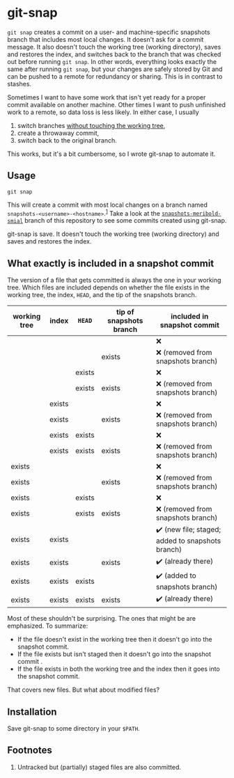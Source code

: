 # git-snap

`git snap` creates a commit on a user- and machine-specific snapshots branch that includes
most local changes.  It doesn't ask for a commit message.  It also doesn't touch the
working tree (working directory), saves and restores the index, and switches back to the
branch that was checked out before running `git snap`.  In other words, everything looks
exactly the same after running `git snap`, but your changes are safely stored by Git and
can be pushed to a remote for redundancy or sharing.  This is in contrast to stashes.

Sometimes I want to have some work that isn't yet ready for a proper commit available on
another machine.  Other times I want to push unfinished work to a remote, so data loss is
less likely.  In either case, I usually

1.  switch branches [without touching the working tree][1],
2.  create a throwaway commit,
3.  switch back to the original branch.

This works, but it's a bit cumbersome, so I wrote git-snap to automate it.

## Usage

    git snap

This will create a commit with most local changes on a branch named
`snapshots-<username>-<hostname>`.<sup>[1](#user-content-footnote-1)</sup>  Take a look at
the [`snapshots-meribold-smial`][3] branch of this repository to see some commits created
using git-snap.

git-snap is save.  It doesn't touch the working tree (working directory) and saves and
restores the index.

## What exactly is included in a snapshot commit

The version of a file that gets committed is always the one in your working tree.  Which
files are included depends on whether the file exists in the working tree, the index,
`HEAD`, and the tip of the snapshots branch.

| working tree | index  | `HEAD` | tip of snapshots branch | included in snapshot commit                                      |
|--------------|--------|--------|-------------------------|------------------------------------------------------------------|
|              |        |        |                         | :x:                                                              |
|              |        |        | exists                  | :x: (removed from snapshots branch)                              |
|              |        | exists |                         | :x:                                                              |
|              |        | exists | exists                  | :x: (removed from snapshots branch)                              |
|              | exists |        |                         | :x:                                                              |
|              | exists |        | exists                  | :x: (removed from snapshots branch)                              |
|              | exists | exists |                         | :x:                                                              |
|              | exists | exists | exists                  | :x: (removed from snapshots branch)                              |
| exists       |        |        |                         | :x:                                                              |
| exists       |        |        | exists                  | :x: (removed from snapshots branch)                              |
| exists       |        | exists |                         | :x:                                                              |
| exists       |        | exists | exists                  | :x: (removed from snapshots branch)                              |
| exists       | exists |        |                         | :heavy_check_mark: (new file; staged; added to snapshots branch) |
| exists       | exists |        | exists                  | :heavy_check_mark: (already there)                               |
| exists       | exists | exists |                         | :heavy_check_mark: (added to snapshots branch)                   |
| exists       | exists | exists | exists                  | :heavy_check_mark: (already there)                               |

Most of these shouldn't be surprising.  The ones that might be are emphasized.  To
summarize:

*   If the file doesn't exist in the working tree then it doesn't go into the snapshot
    commit.
*   If the file exists but isn't staged then it doesn't go into the snapshot commit .
*   If the file exists in both the working tree and the index then it goes into the
    snapshot commit.

That covers new files.  But what about modified files?

## Installation

Save git-snap to some directory in your `$PATH`.

## Footnotes

<ol>
<li id="footnote-1">
Untracked but (partially) staged files are also committed.
</li>
</ol>

[1]: https://stackoverflow.com/q/6070179
     "Switching branches without touching the working tree?"
[2]: https://git-scm.com/book/en/v2/Git-Tools-Reset-Demystified#_the_index
     "Git Tools - Reset Demystified - Pro Git"
[3]: https://github.com/meribold/git-snap/commits/snapshots-meribold-smial
